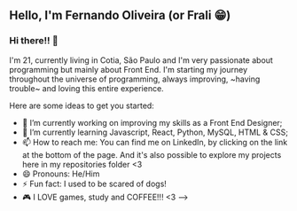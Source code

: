 ## Hello, I'm Fernando Oliveira (or Frali 😁)

### Hi there!! 👋

I'm 21, currently living in Cotia, São Paulo and I'm very passionate about programming but mainly about Front End. I'm starting my journey throughout the universe of programming, always improving, ~having trouble~ and loving this entire experience.


Here are some ideas to get you started:

- 🔭 I’m currently working on improving my skills as a Front End Designer;
- 🌱 I’m currently learning Javascript, React, Python, MySQL, HTML & CSS;
- 📫 How to reach me: You can find me on LinkedIn, by clicking on the link at the bottom of the page. And it's also possible to explore my projects here in my repositories folder <3
- 😄 Pronouns: He/Him
- ⚡ Fun fact: I used to be scared of dogs!
- 🎮 I LOVE games, study and COFFEE!!! <3
-->

